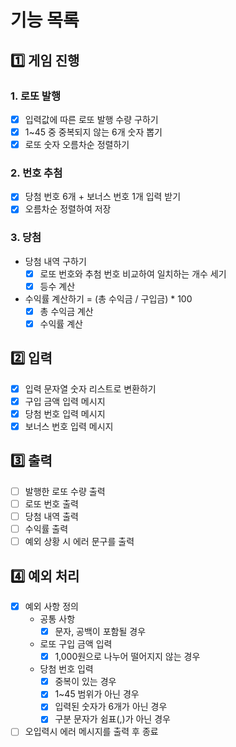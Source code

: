 # 기능 목록
## 1️⃣ 게임 진행
### 1. 로또 발행
- [x] 입력값에 따른 로또 발행 수량 구하기 
- [x] 1~45 중 중복되지 않는 6개 숫자 뽑기
- [x] 로또 숫자 오름차순 정렬하기

### 2. 번호 추첨
- [x] 당첨 번호 6개 + 보너스 번호 1개 입력 받기
- [x] 오름차순 정렬하여 저장

### 3. 당첨 
- 당첨 내역 구하기
  - [x] 로또 번호와 추첨 번호 비교하여 일치하는 개수 세기
  - [x] 등수 계산
- 수익률 계산하기 = (총 수익금 / 구입금) * 100
  - [x] 총 수익금 계산
  - [x] 수익률 계산

## 2️⃣ 입력
- [x] 입력 문자열 숫자 리스트로 변환하기
- [x] 구입 금액 입력 메시지
- [x] 당첨 번호 입력 메시지
- [x] 보너스 번호 입력 메시지

## 3️⃣ 출력
- [ ] 발행한 로또 수량 출력
- [ ] 로또 번호 출력
- [ ] 당첨 내역 출력
- [ ] 수익률 출력
- [ ] 예외 상황 시 에러 문구를 출력

## 4️⃣ 예외 처리
- [x] 예외 사항 정의
  - 공통 사항
    - [x] 문자, 공백이 포함될 경우
  - 로또 구입 금액 입력
    - [x] 1,000원으로 나누어 떨어지지 않는 경우
  - 당첨 번호 입력
    - [x] 중복이 있는 경우
    - [x] 1~45 범위가 아닌 경우
    - [x] 입력된 숫자가 6개가 아닌 경우
    - [x] 구분 문자가 쉼표(,)가 아닌 경우
- [ ] 오입력시 에러 메시지를 출력 후 종료